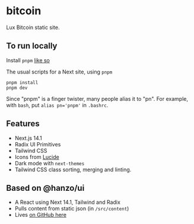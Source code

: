 # bitcoin
Lux Bitcoin static site.

## To run locally

Install `pnpm` [like so](https://pnpm.io/installation)

The usual scripts for a Next site, using `pnpm`
```
pnpm install
pnpm dev
```

Since "pnpm" is a finger twister, many people alias it to "pn". For example, with `bash`, put `alias pn='pnpm'` in `.bashrc`.

## Features

- Next.js 14.1
- Radix UI Primitives
- Tailwind CSS
- Icons from [Lucide](https://lucide.dev)
- Dark mode with `next-themes`
- Tailwind CSS class sorting, merging and linting.

## Based on @hanzo/ui

- A React using Next 14.1, Tailwind and Radix
- Pulls content from static json (in `/src/content`)
- Lives [on GitHub here](https://github.com/hanzoai/ui)
